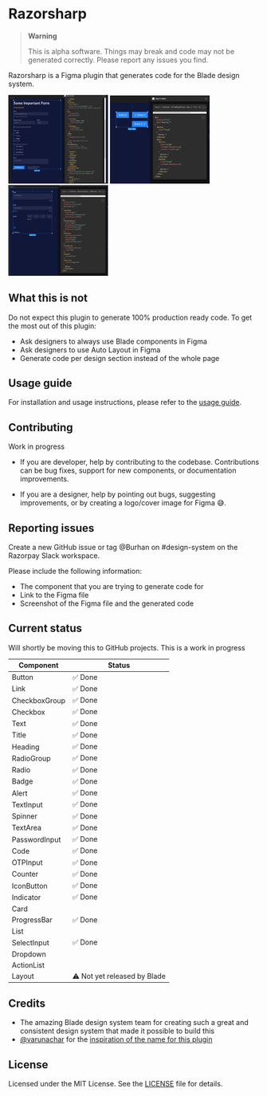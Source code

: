 # Razorsharp

> **Warning**
>
> This is alpha software. Things may break and code may not be generated correctly. Please report any issues you find.

Razorsharp is a Figma plugin that generates code for the Blade design system.

<p float="left">
    <img src="./docs/images/screenshot-1.png" width="200px" height="auto">
    <img src="./docs/images/screenshot-2.png" width="200px" height="auto">
    <img src="./docs/images/screenshot-3.png" width="200px" height="auto">
</p>

## What this is not

Do not expect this plugin to generate 100% production ready code. To get the most out of this plugin:

- Ask designers to always use Blade components in Figma
- Ask designers to use Auto Layout in Figma
- Generate code per design section instead of the whole page

## Usage guide

For installation and usage instructions, please refer to the [usage guide](docs/usage.md).

## Contributing

Work in progress

- If you are developer, help by contributing to the codebase. Contributions can be bug fixes, support for new components, or documentation improvements.

- If you are a designer, help by pointing out bugs, suggesting improvements, or by creating a logo/cover image for Figma 😅.

## Reporting issues

Create a new GitHub issue or tag @Burhan on #design-system on the Razorpay Slack workspace.

Please include the following information:

- The component that you are trying to generate code for
- Link to the Figma file
- Screenshot of the Figma file and the generated code

## Current status

Will shortly be moving this to GitHub projects. This is a work in progress

| Component     | Status                       |
| ------------- | ---------------------------- |
| Button        | ✅ Done                      |
| Link          | ✅ Done                      |
| CheckboxGroup | ✅ Done                      |
| Checkbox      | ✅ Done                      |
| Text          | ✅ Done                      |
| Title         | ✅ Done                      |
| Heading       | ✅ Done                      |
| RadioGroup    | ✅ Done                      |
| Radio         | ✅ Done                      |
| Badge         | ✅ Done                      |
| Alert         | ✅ Done                      |
| TextInput     | ✅ Done                      |
| Spinner       | ✅ Done                      |
| TextArea      | ✅ Done                      |
| PasswordInput | ✅ Done                      |
| Code          | ✅ Done                      |
| OTPInput      | ✅ Done                      |
| Counter       | ✅ Done                      |
| IconButton    | ✅ Done                      |
| Indicator     | ✅ Done                      |
| Card          |                              |
| ProgressBar   | ✅ Done                      |
| List          |                              |
| SelectInput   | ✅ Done                      |
| Dropdown      |                              |
| ActionList    |                              |
| Layout        | ⚠️ Not yet released by Blade |

## Credits

- The amazing Blade design system team for creating such a great and consistent design system that made it possible to build this
- [@varunachar](https://twitter.com/varunachar) for the [inspiration of the name for this plugin](https://twitter.com/varunachar/status/1629771631047610371?s=20)

## License

Licensed under the MIT License. See the [LICENSE](LICENSE.md) file for details.
